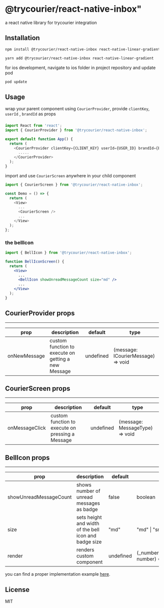 # @trycourier/react-native-inbox"

a react native library for trycourier integration

## Installation

```sh
npm install @trycourier/react-native-inbox react-native-linear-gradient
```

```sh
yarn add @trycourier/react-native-inbox react-native-linear-gradient
```

for ios development, navigate to ios folder in project repository and update pod

```sh
pod update
```

## Usage

wrap your parent component using `CourierProvider`, provide `clientKey`, `userId` , `brandId` as props

###

```js
import React from 'react';
import { CourierProvider } from '@trycourier/react-native-inbox';

export default function App() {
  return (
    <CourierProvider clientKey={CLIENT_KEY} userId={USER_ID} brandId={BRAND_ID}>
      .....
    </CourierProvider>
  );
}
```

import and use `CourierScreen` anywhere in your child component

```js
import { CourierScreen } from '@trycourier/react-native-inbox';

const Demo = () => {
  return (
    <View>
      ...
      <CourierScreen />
      ...
    </View>
  );
};
```

### the bellIcon

```jsx
import { BellIcon } from '@trycourier/react-native-inbox';

function BellIconScreen() {
  return (
    <View>
      ...
      <BellIcon showUnreadMessageCount size="md" />
      ...
    </View>
  );
}
```

## CourierProvider props

---

| prop         | description                                         | default   | type                               |
| ------------ | --------------------------------------------------- | --------- | ---------------------------------- |
| onNewMessage | custom function to execute on getting a new Message | undefined | (message: ICourierMessage) => void |

## CourierScreen props

---

| prop           | description                                      | default   | type                           |
| -------------- | ------------------------------------------------ | --------- | ------------------------------ |
| onMessageClick | custom function to execute on pressing a Message | undefined | (message: MessageType) => void |

## BellIcon props

---

| prop                   | description                                           | default   | type                                              |
| ---------------------- | ----------------------------------------------------- | --------- | ------------------------------------------------- |
| showUnreadMessageCount | shows number of unread messages as badge              | false     | boolean                                           |
| size                   | sets height and width of the bell icon and badge size | "md"      | "md" \| "sm" \| "lg"                              |
| render                 | renders custom component                              | undefined | (\_numberOfUnreadMessages: number) => JSX.Element |

you can find a proper implementation example [here](https://github.com/trycourier/courier-react-native-inbox/tree/main/exampleRn).

## License

MIT
